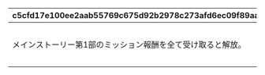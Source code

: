 |c5cfd17e100ee2aab55769c675d92b2978c273afd6ec09f89aa2fa055feb130a|7289937278d00d1399b663095f75f5b1496293f92bf170403b0c8a65e5043d52|c137a4f1532ee00dd8c140c94082b1aa83a3adadaf40e63d5e52468cd9abac50|34f3692e01e747cc27e21df22e3f5ff881b3f580efb32814f49f115966b1c59b|4722fe79643aa315f1e7e747fe7139c2f5c0fc35e09c69aa396b22daa108efd0|333498caf2761da601cefb1a8b0eaf000b3acbdefa31a96fd9bfe0fdb012c9d7|
| --- | --- | --- | --- | --- | --- |
||初心者カテゴリ1|10107009|101|1|0|
|メインストーリー第1部のミッション報酬を全て受け取ると解放。|初心者カテゴリ2|0|102|1|101|
||復帰者カテゴリ1|0|201|2|0|